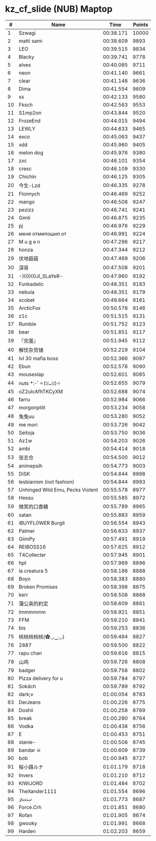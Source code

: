 # kz_cf_slide (NUB) Maptop

|  # | Name | Time | Points |
|-------------- | -------------- | -------------- | -------------- | 
| 1 | Szwagi | 00:38.171 | 10000 | 
| 2 | matti sami | 00:38.609 | 9893 | 
| 3 | LEO | 00:39.515 | 9834 | 
| 4 | Blacky | 00:39.741 | 9778 | 
| 5 | alves | 00:40.085 | 9711 | 
| 6 | neon | 00:41.140 | 9661 | 
| 7 | clear | 00:41.148 | 9636 | 
| 8 | Dima | 00:41.554 | 9609 | 
| 9 | ss | 00:42.133 | 9580 | 
| 10 | Fksch | 00:42.563 | 9553 | 
| 11 | S1mp2on | 00:43.844 | 9520 | 
| 12 | FrozeEnd | 00:44.015 | 9494 | 
| 13 | LEWLY | 00:44.633 | 9465 | 
| 14 | exco | 00:45.063 | 9437 | 
| 15 | xdd | 00:45.960 | 9405 | 
| 16 | melon dog | 00:45.976 | 9380 | 
| 17 | zxc | 00:46.101 | 9354 | 
| 18 | cresc | 00:46.109 | 9330 | 
| 19 | Chichin | 00:46.125 | 9305 | 
| 20 | 今生-Lzd | 00:46.335 | 9278 | 
| 21 | Flonnych | 00:46.469 | 9252 | 
| 22 | mango | 00:46.508 | 9247 | 
| 23 | pezizz | 00:46.741 | 9241 | 
| 24 | Gimli | 00:46.875 | 9235 | 
| 25 | pj | 00:46.976 | 9229 | 
| 26 | меня отмипошил от | 00:46.991 | 9224 | 
| 27 | M u g e n | 00:47.296 | 9217 | 
| 28 | honza | 00:47.344 | 9212 | 
| 29 | 伏地菇菇 | 00:47.469 | 9206 | 
| 30 | 深哥 | 00:47.508 | 9201 | 
| 31 | -}{0}{0JI_SLaYeR- | 00:47.960 | 9192 | 
| 32 | Funkadelic | 00:48.351 | 9183 | 
| 33 | nebula | 00:48.351 | 9179 | 
| 34 | xcobet | 00:49.664 | 9161 | 
| 35 | ArcticFox | 00:50.578 | 9146 | 
| 36 | z1c | 00:51.515 | 9131 | 
| 37 | Rumble | 00:51.752 | 9123 | 
| 38 | bear | 00:51.851 | 9117 | 
| 39 | 『完蛋』 | 00:51.945 | 9112 | 
| 40 | 解忧杂货铺 | 00:52.219 | 9104 | 
| 41 | lvl 30 mafia boss | 00:52.366 | 9097 | 
| 42 | Ebun | 00:52.578 | 9090 | 
| 43 | mouseslap | 00:52.601 | 9085 | 
| 44 | nuts *:･ﾟ✧(ꈍᴗꈍ)✧ | 00:52.655 | 9079 | 
| 45 | oZ2ulcAfhTKCyXM | 00:52.688 | 9074 | 
| 46 | farru | 00:52.984 | 9066 | 
| 47 | morgonplöt | 00:53.234 | 9058 | 
| 48 | 兔兔uu | 00:53.280 | 9052 | 
| 49 | me mori | 00:53.726 | 9042 | 
| 50 | Seitoja | 00:53.750 | 9036 | 
| 51 | Az1w | 00:54.203 | 9026 | 
| 52 | ambi | 00:54.414 | 9018 | 
| 53 | 张志仓 | 00:54.500 | 9012 | 
| 54 | animepsih | 00:54.773 | 9003 | 
| 55 | DiSK | 00:54.844 | 8998 | 
| 56 | lesbianism (not fashion) | 00:54.844 | 8993 | 
| 57 | Unhinged Wild Emu, Pecks Violent | 00:55.578 | 8977 | 
| 58 | Hessu | 00:55.585 | 8972 | 
| 59 | 微笑的口香糖 | 00:55.789 | 8965 | 
| 60 | satan | 00:55.883 | 8959 | 
| 61 | iBUYFL0WER Burgit | 00:56.554 | 8943 | 
| 62 | Palmer | 00:56.633 | 8937 | 
| 63 | GiimPy | 00:57.491 | 8919 | 
| 64 | REIBOSS16 | 00:57.625 | 8912 | 
| 65 | T4Collecter | 00:57.945 | 8901 | 
| 66 | hpt | 00:57.969 | 8896 | 
| 67 | la creatura 5 | 00:58.188 | 8888 | 
| 68 | Boyo | 00:58.383 | 8880 | 
| 69 | Broken Promises | 00:58.398 | 8875 | 
| 70 | kerr | 00:58.508 | 8868 | 
| 71 | 蒲公英的約定 | 00:58.609 | 8861 | 
| 72 | lmmmmmm | 00:58.921 | 8851 | 
| 73 | FFM | 00:59.210 | 8841 | 
| 74 | bis | 00:59.253 | 8836 | 
| 75 | 桃桃桃桃桃(✿◡‿◡) | 00:59.484 | 8827 | 
| 76 | 2887 | 00:59.500 | 8822 | 
| 77 | rapu chan | 00:59.616 | 8815 | 
| 78 | 山鸡 | 00:59.726 | 8808 | 
| 79 | badger | 00:59.758 | 8802 | 
| 80 | Pizza delivery for u | 00:59.784 | 8797 | 
| 81 | Sokäch | 00:59.789 | 8792 | 
| 82 | dark;v | 01:00.054 | 8783 | 
| 83 | DerJeans | 01:00.226 | 8775 | 
| 84 | Doshii | 01:00.258 | 8769 | 
| 85 | break | 01:00.280 | 8764 | 
| 86 | Vodka | 01:00.438 | 8756 | 
| 87 | E | 01:00.453 | 8751 | 
| 88 | stanie- | 01:00.508 | 8745 | 
| 89 | bandar ☠ | 01:00.609 | 8739 | 
| 90 | bob | 01:00.945 | 8727 | 
| 91 | 桜小路ルナ | 01:01.179 | 8718 | 
| 92 | Invers | 01:01.210 | 8712 | 
| 93 | KIWIJORD | 01:01.484 | 8702 | 
| 94 | TheXander1111 | 01:01.554 | 8696 | 
| 95 | 𝒥𝓊𝒾𝓈𝓈𝒾 | 01:01.773 | 8687 | 
| 96 | Force.Crh | 01:01.851 | 8680 | 
| 97 | Rofan | 01:01.905 | 8674 | 
| 98 | gwooky | 01:01.991 | 8668 | 
| 99 | Harden | 01:02.203 | 8659 | 

